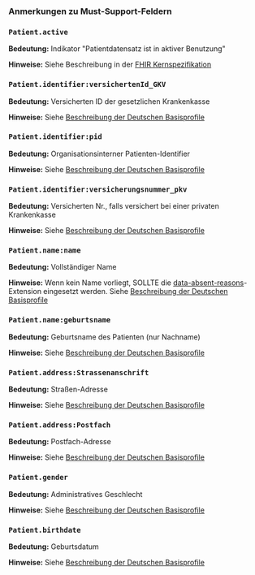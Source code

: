 ### Anmerkungen zu Must-Support-Feldern

### `Patient.active`

**Bedeutung:** Indikator "Patientdatensatz ist in aktiver Benutzung"

**Hinweise:** Siehe Beschreibung in der [FHIR Kernspezifikation](http://hl7.org/fhir/patient-definitions.html#Patient.active)

### `Patient.identifier:versichertenId_GKV`

**Bedeutung:** Versicherten ID der gesetzlichen Krankenkasse

**Hinweise:** Siehe [Beschreibung der Deutschen Basisprofile](https://ig.fhir.de/basisprofile-de/1.2.0/GesetzlicheKrankenversichertennummer10-stelligeKVID-Identifier.html)

### `Patient.identifier:pid`

**Bedeutung:** Organisationsinterner Patienten-Identifier

**Hinweise:** Siehe [Beschreibung der Deutschen Basisprofile](https://ig.fhir.de/basisprofile-de/1.2.0/OrganisationsinternerPatienten-Identifier.html)

### `Patient.identifier:versicherungsnummer_pkv`

**Bedeutung:** Versicherten Nr., falls versichert bei einer privaten Krankenkasse

**Hinweise:** Siehe [Beschreibung der Deutschen Basisprofile](https://ig.fhir.de/basisprofile-de/1.2.0/PrivateKrankenversichertennummer-Identifier.html)

### `Patient.name:name`

**Bedeutung:** Vollständiger Name

**Hinweise:** Wenn kein Name vorliegt, SOLLTE die [data-absent-reasons](https://www.hl7.org/fhir/extension-data-absent-reason.html)-Extension eingesetzt werden. Siehe [Beschreibung der Deutschen Basisprofile](https://ig.fhir.de/basisprofile-de/1.2.0/Ressourcen-Patient.html#Ressourcen-Patient-Name)

### `Patient.name:geburtsname` 

**Bedeutung:** Geburtsname des Patienten (nur Nachname)

**Hinweise:** Siehe [Beschreibung der Deutschen Basisprofile](https://ig.fhir.de/basisprofile-de/1.2.0/Ressourcen-Patient.html#Ressourcen-Patient-Name)

### `Patient.address:Strassenanschrift`

**Bedeutung:** Straßen-Adresse

**Hinweise:** Siehe [Beschreibung der Deutschen Basisprofile](https://ig.fhir.de/basisprofile-de/1.2.0/Ressourcen-Patient.html#Ressourcen-Patient-Addresse)

### `Patient.address:Postfach`

**Bedeutung:** Postfach-Adresse

**Hinweise:** Siehe [Beschreibung der Deutschen Basisprofile](https://ig.fhir.de/basisprofile-de/1.2.0/Ressourcen-Patient.html#Ressourcen-Patient-Addresse)

### `Patient.gender`

**Bedeutung:** Administratives Geschlecht

**Hinweise:** Siehe [Beschreibung der Deutschen Basisprofile](https://ig.fhir.de/basisprofile-de/1.2.0/Ressourcen-Patient.html#Ressourcen-Patient-Geschlecht)

### `Patient.birthdate`

**Bedeutung:** Geburtsdatum

**Hinweise:** Siehe [Beschreibung der Deutschen Basisprofile](https://ig.fhir.de/basisprofile-de/1.2.0/Ressourcen-Patient.html#Ressourcen-Patient-Geburtsdatum)
